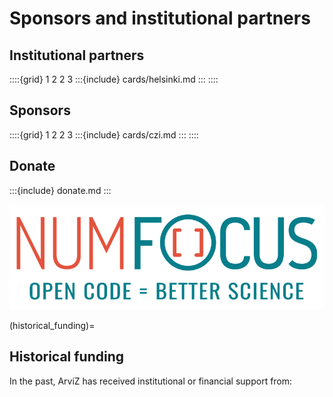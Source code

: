 # Sponsors and institutional partners
## Institutional partners
::::{grid} 1 2 2 3
:::{include} cards/helsinki.md
:::
::::

## Sponsors
::::{grid} 1 2 2 3
:::{include} cards/czi.md
:::
::::

## Donate
:::{include} donate.md
:::

[![NumFOCUS](sphinx/NumFocus.png)](https://numfocus.org)

(historical_funding)=
## Historical funding
In the past, ArviZ has received institutional or financial support from:

